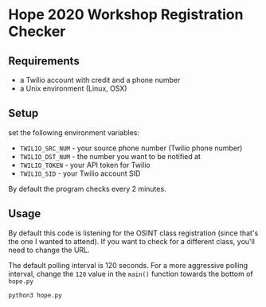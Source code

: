 # Hope 2020 Workshop Registration Checker

## Requirements
- a Twilio account with credit and a phone number
- a Unix environment (Linux, OSX)

## Setup
set the following environment variables:
- `TWILIO_SRC_NUM` - your source phone number (Twilio phone number)
- `TWILIO_DST_NUM` - the number you want to be notified at
- `TWILIO_TOKEN` - your API token for Twilio
- `TWILIO_SID` - your Twilio account SID

By default the program checks every 2 minutes.

## Usage
By default this code is listening for the OSINT class registration (since that's the one I wanted to attend).
If you want to check for a different class, you'll need to change the URL.

The default polling interval is 120 seconds.
For a more aggressive polling interval, change the `120` value in the `main()` function towards the bottom of `hope.py`

```bash
python3 hope.py
```
